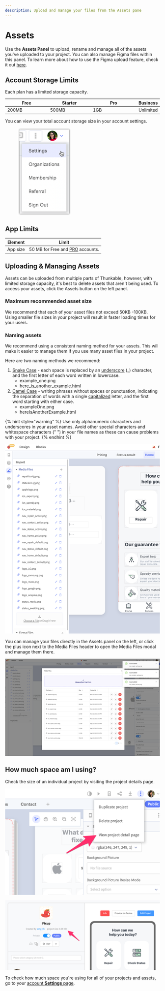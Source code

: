 ```yaml
---
description: Upload and manage your files from the Assets pane
---
```


# Assets

Use the **Assets Panel** to upload, rename and manage all of the assets you've uploaded to your project. You can also manage Figma files within this panel. To learn more about how to use the Figma upload feature, check it out [here](../figma.md).&#x20;

## Account Storage Limits

Each plan has a limited storage capacity.&#x20;

<table><thead><tr><th width="150">Free</th><th width="150">Starter</th><th width="168.7142857142857">Pro</th><th>Business</th></tr></thead><tbody><tr><td>200MB</td><td>500MB</td><td>1GB</td><td>Unlimited</td></tr></tbody></table>

You can view your total account storage size in your account settings.

<div align="left">

<figure><img src="../.gitbook/assets/Avatar  Settings.png" alt="" width="174"><figcaption></figcaption></figure>

</div>

## App Limits

| Element  | Limit                                                               |
| -------- | ------------------------------------------------------------------- |
| App size | 50 MB for Free and [PRO](https://thunkable.com/#/pricing) accounts. |

## Uploading & Managing Assets

Assets can be uploaded from multiple parts of Thunkable, however, with limited storage capacity, it's best to delete assets that aren't being used. To access your assets, click the Assets button on the left panel.

### Maximum recommended asset size&#x20;

We recommend that each of your asset files not exceed 50KB -100KB. Using smaller file sizes in your project will result in faster loading times for your users.

### Naming assets

We recommend using a consistent naming method for your assets. This will make it easier to manage them if you use many asset files in your project.

Here are two naming methods we recommend:

1. [Snake Case](https://en.wikipedia.org/wiki/Snake\_case) - each space is replaced by an [underscore](https://en.wikipedia.org/wiki/Underscore) (\_) character, and the first letter of each word written in lowercase.
   * example\_one.png
   * here\_is\_another\_example.html
2. [Camel Case](https://en.wikipedia.org/wiki/Camel\_case) - writing phrases without spaces or punctuation, indicating the separation of words with a single [capitalized](https://en.wikipedia.org/wiki/Capitalization) letter, and the first word starting with either case.
   * exampleOne.png
   * hereIsAnotherExample.html

{% hint style="warning" %}
Use only alphanumeric characters and underscores in your asset names. Avoid other special characters and whitespace characters (" ") in your file names as these can cause problems with your project.
{% endhint %}

![](<../.gitbook/assets/image (205).png>)

You can manage your files directly in the Assets panel on the left, or click the plus icon next to the Media Files header to open the Media Files modal and manage them there.&#x20;

![](<../.gitbook/assets/image (210).png>)

## How much space am I using?

Check the size of an individual project by visiting the project details page.

![](<../.gitbook/assets/thunkable (2).png>)

![](../.gitbook/assets/thunkable.png)

To check how much space you're using for all of your projects and assets, go to your [account **Settings** page](https://x.thunkable.com/account/settings).

